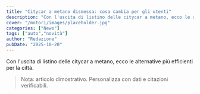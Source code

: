 ```yaml
---
title: "Citycar a metano dismessa: cosa cambia per gli utenti"
description: "Con l'uscita di listino delle citycar a metano, ecco le alternative più efficienti per la città."
cover: "/motori/images/placeholder.jpg"
categories: ["News"]
tags: ["auto","novità"]
author: "Redazione"
pubDate: "2025-10-20"
---
```


Con l'uscita di listino delle citycar a metano, ecco le alternative più efficienti per la città.

> Nota: articolo dimostrativo. Personalizza con dati e citazioni verificabili.
